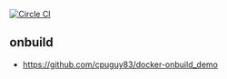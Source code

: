 [![Circle CI](https://circleci.com/gh/brownman/docker-images.svg?style=svg)](https://circleci.com/gh/brownman/docker-images)

onbuild
----
- https://github.com/cpuguy83/docker-onbuild_demo
